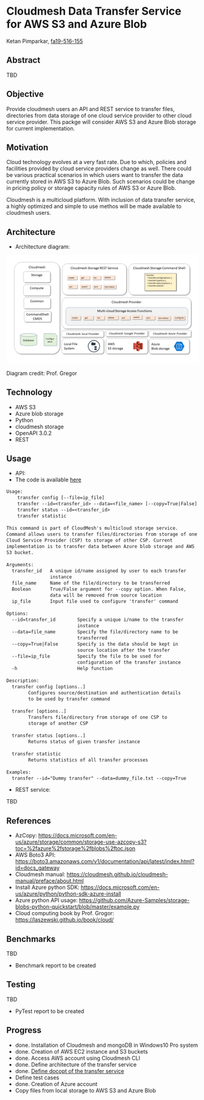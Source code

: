 # Cloudmesh Data Transfer Service for AWS S3 and Azure Blob

Ketan Pimparkar, [fa19-516-155](https://github.com/cloudmesh-community/fa19-516-155)

## Abstract

TBD

## Objective

Provide cloudmesh users an API and REST service to transfer files,
directories from data storage of one cloud service provider to other
cloud service provider. This packge will consider AWS S3 and Azure Blob
storage for current implementation.

## Motivation

Cloud technology evolves at a very fast rate. Due to which, policies and
facilities provided by cloud service providers change as well. There
could be various practical scenarios in which users want to transfer the
data currently stored in AWS S3 to Azure Blob. Such scenarios could be
change in pricing policy or storage capacity rules of AWS S3 or Azure
Blob.

Cloudmesh is a multicloud platform. With inclusion of data transfer
service, a highly optimized and simple to use methos will be made
available to cloudmesh users.

## Architecture

* Architecture diagram:

![CM Transfer Architecture Diagram](images/gregor-cloudmesh-storage.png)

Diagram credit: Prof. Gregor  

## Technology

* AWS S3
* Azure blob storage
* Python
* cloudmesh storage
* OpenAPI 3.0.2
* REST

## Usage

* API:
* The code is available [here](https://github.com/cloudmesh-community/fa19-516-155/tree/master/cloudmesh-transfer)

```
Usage:
    transfer config [--file=ip_file]
    transfer --id=<transfer_id> --data=<file_name> [--copy=True|False]
    transfer status --id=<transfer_id>
    transfer statistic

This command is part of CloudMesh's multicloud storage service.
Command allows users to transfer files/directories from storage of one
Cloud Service Provider (CSP) to storage of other CSP. Current
implementation is to transfer data between Azure blob storage and AWS
S3 bucket.

Arguments:
  transfer_id   A unique id/name assigned by user to each transfer
                instance
  file_name     Name of the file/directory to be transferred
  Boolean       True/False argument for --copy option. When False,
                data will be removed from source location
  ip_file       Input file used to configure 'transfer' command

Options:
  --id=transfer_id        Specify a unique i/name to the transfer
                          instance
  --data=file_name        Specify the file/directory name to be
                          transferred
  --copy=True|False       Specify is the data should be kept in
                          source location after the transfer
  --file=ip_file          Specify the file to be used for
                          configuration of the transfer instance
  -h                      Help function

Description:
  transfer config [options..]
        Configures source/destination and authentication details
        to be used by transfer command

  transfer [options..]
        Transfers file/directory from storage of one CSP to
        storage of another CSP

  transfer status [options..]
        Returns status of given transfer instance

  transfer statistic
        Returns statistics of all transfer processes

Examples:
  transfer --id="Dummy transfer" --data=dummy_file.txt --copy=True
```

* REST service:

TBD

## References

* AzCopy: <https://docs.microsoft.com/en-us/azure/storage/common/storage-use-azcopy-s3?toc=%2fazure%2fstorage%2fblobs%2ftoc.json>
* AWS Boto3 API: <https://boto3.amazonaws.com/v1/documentation/api/latest/index.html?id=docs_gateway>
* Cloudmesh manual: <https://cloudmesh.github.io/cloudmesh-manual/preface/about.html>
* Install Azure python SDK: <https://docs.microsoft.com/en-us/azure/python/python-sdk-azure-install>
* Azure python API usage: <https://github.com/Azure-Samples/storage-blobs-python-quickstart/blob/master/example.py>
* Cloud computing book by Prof. Grogor: <https://laszewski.github.io/book/cloud/>

## Benchmarks

TBD 

* Benchmark report to be created

## Testing

TBD 

* PyTest report to be created

## Progress

* done. Installation of Cloudmesh and mongoDB in Windows10 Pro system
* done. Creation of AWS EC2 instance and S3 buckets
* done. Access AWS account using Cloudmesh CLI
* done. Define architecture of the transfer service
* done. [Define docopt of the transfer service](https://github.com/cloudmesh-community/fa19-516-155/tree/master/cloudmesh-transfer)
* Define test cases
* done. Creation of Azure account
* Copy files from local storage to AWS S3 and Azure Blob
